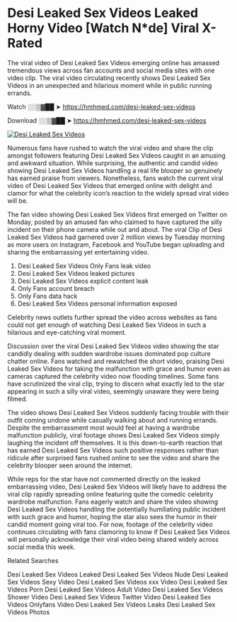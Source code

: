﻿# Desi Leaked Sex Videos Leaked Horny Video [Watch N*de] Viral X-Rated

The viral video of ﻿Desi Leaked Sex Videos emerging online has amassed tremendous views across fan accounts and social media sites with one video clip. The viral video circulating recently shows ﻿Desi Leaked Sex Videos in an unexpected and hilarious moment while in public running errands. 

Watch ░░▒▓██ ➤ https://hmhmed.com/desi-leaked-sex-videos

Download ░░▒▓██ ➤ https://hmhmed.com/desi-leaked-sex-videos

[![Desi Leaked Sex Videos](https://i.imgur.com/dJHk4Zq.gif)](https://hmhmed.com/desi-leaked-sex-videos)

Numerous fans have rushed to watch the viral video and share the clip amongst followers featuring ﻿Desi Leaked Sex Videos caught in an amusing and awkward situation. While surprising, the authentic and candid video showing ﻿Desi Leaked Sex Videos handling a real life blooper so genuinely has earned praise from viewers. Nonetheless, fans watch the current viral video of ﻿Desi Leaked Sex Videos that emerged online with delight and clamor for what the celebrity icon’s reaction to the widely spread viral video will be.

The fan video showing ﻿Desi Leaked Sex Videos first emerged on Twitter on Monday, posted by an amused fan who claimed to have captured the silly incident on their phone camera while out and about. The viral Clip of ﻿Desi Leaked Sex Videos had garnered over 2 million views by Tuesday morning as more users on Instagram, Facebook and YouTube began uploading and sharing the embarrassing yet entertaining video. 

1. ﻿Desi Leaked Sex Videos Only Fans leak video
2. ﻿Desi Leaked Sex Videos leaked pictures
3. ﻿Desi Leaked Sex Videos explicit content leak
4. Only Fans account breach
5. Only Fans data hack
6. ﻿Desi Leaked Sex Videos personal information exposed

Celebrity news outlets further spread the video across websites as fans could not get enough of watching ﻿Desi Leaked Sex Videos in such a hilarious and eye-catching viral moment. 

Discussion over the viral ﻿Desi Leaked Sex Videos video showing the star candidly dealing with sudden wardrobe issues dominated pop culture chatter online. Fans watched and rewatched the short video, praising ﻿Desi Leaked Sex Videos for taking the malfunction with grace and humor even as cameras captured the celebrity video now flooding timelines. Some fans have scrutinized the viral clip, trying to discern what exactly led to the star appearing in such a silly viral video, seemingly unaware they were being filmed.

The video shows ﻿Desi Leaked Sex Videos suddenly facing trouble with their outfit coming undone while casually walking about and running errands. Despite the embarrassment most would feel at having a wardrobe malfunction publicly, viral footage shows ﻿Desi Leaked Sex Videos simply laughing the incident off themselves. It is this down-to-earth reaction that has earned ﻿Desi Leaked Sex Videos such positive responses rather than ridicule after surprised fans rushed online to see the video and share the celebrity blooper seen around the internet.  

While reps for the star have not commented directly on the leaked embarrassing video, ﻿Desi Leaked Sex Videos will likely have to address the viral clip rapidly spreading online featuring quite the comedic celebrity wardrobe malfunction. Fans eagerly watch and share the video showing ﻿Desi Leaked Sex Videos handling the potentially humiliating public incident with such grace and humor, hoping the star also sees the humor in their candid moment going viral too. For now, footage of the celebrity video continues circulating with fans clamoring to know if ﻿Desi Leaked Sex Videos will personally acknowledge their viral video being shared widely across social media this week.

Related Searches

﻿Desi Leaked Sex Videos Leaked
﻿Desi Leaked Sex Videos Nude
﻿Desi Leaked Sex Videos Sexy Video
﻿Desi Leaked Sex Videos xxx Video
﻿Desi Leaked Sex Videos Porn
﻿Desi Leaked Sex Videos Adult Video
﻿Desi Leaked Sex Videos Shower Video
﻿Desi Leaked Sex Videos Twitter Video
﻿Desi Leaked Sex Videos Onlyfans Video
﻿Desi Leaked Sex Videos Leaks
﻿Desi Leaked Sex Videos Photos